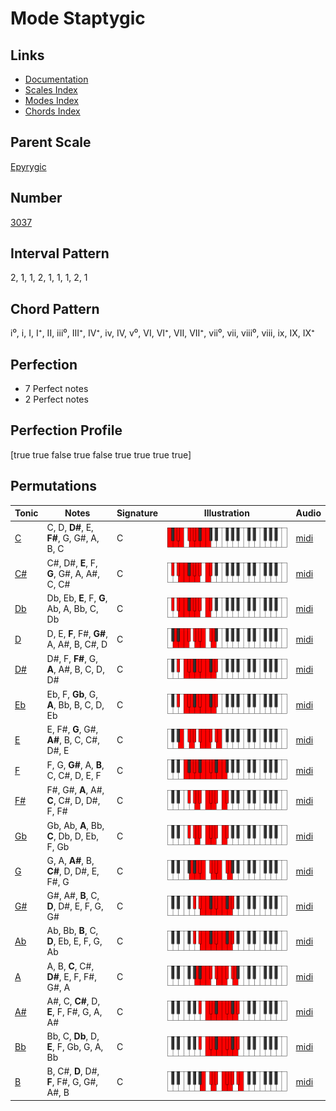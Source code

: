 # Mode Staptygic

## Links

- [Documentation](index.md)
- [Scales Index](Scales.md)
- [Modes Index](Modes.md)
- [Chords Index](Chords.md)

## Parent Scale

[Epyrygic](ScaleEpyrygic.md)

## Number

[3037](https://ianring.com/musictheory/scales/3037)

## Interval Pattern

2, 1, 1, 2, 1, 1, 1, 2, 1

## Chord Pattern

i⁰, i, I, I⁺, II, iii⁰, III⁺, IV⁺, iv, IV, v⁰, VI, VI⁺, VII, VII⁺, vii⁰, vii, viii⁰, viii, ix, IX, IX⁺

## Perfection

- 7 Perfect notes
- 2 Perfect notes

## Perfection Profile

[true true false true false true true true true]

## Permutations

| Tonic | Notes | Signature | Illustration | Audio |
|-------|-------|-----------|--------------|-------|
| [C](ModeCNaturalStaptygic.md) | C, D, **D#**, E, **F#**, G, G#, A, B, C | C | ![CNaturalStaptygic](ModeCNaturalStaptygic.png) | [midi](https://github.com/edipermadi/music/blob/main/docs/ModeCNaturalStaptygic.mid?raw=true) |
| [C#](ModeCSharpStaptygic.md) | C#, D#, **E**, F, **G**, G#, A, A#, C, C# | C | ![CSharpStaptygic](ModeCSharpStaptygic.png) | [midi](https://github.com/edipermadi/music/blob/main/docs/ModeCSharpStaptygic.mid?raw=true) |
| [Db](ModeDFlatStaptygic.md) | Db, Eb, **E**, F, **G**, Ab, A, Bb, C, Db | C | ![DFlatStaptygic](ModeDFlatStaptygic.png) | [midi](https://github.com/edipermadi/music/blob/main/docs/ModeDFlatStaptygic.mid?raw=true) |
| [D](ModeDNaturalStaptygic.md) | D, E, **F**, F#, **G#**, A, A#, B, C#, D | C | ![DNaturalStaptygic](ModeDNaturalStaptygic.png) | [midi](https://github.com/edipermadi/music/blob/main/docs/ModeDNaturalStaptygic.mid?raw=true) |
| [D#](ModeDSharpStaptygic.md) | D#, F, **F#**, G, **A**, A#, B, C, D, D# | C | ![DSharpStaptygic](ModeDSharpStaptygic.png) | [midi](https://github.com/edipermadi/music/blob/main/docs/ModeDSharpStaptygic.mid?raw=true) |
| [Eb](ModeEFlatStaptygic.md) | Eb, F, **Gb**, G, **A**, Bb, B, C, D, Eb | C | ![EFlatStaptygic](ModeEFlatStaptygic.png) | [midi](https://github.com/edipermadi/music/blob/main/docs/ModeEFlatStaptygic.mid?raw=true) |
| [E](ModeENaturalStaptygic.md) | E, F#, **G**, G#, **A#**, B, C, C#, D#, E | C | ![ENaturalStaptygic](ModeENaturalStaptygic.png) | [midi](https://github.com/edipermadi/music/blob/main/docs/ModeENaturalStaptygic.mid?raw=true) |
| [F](ModeFNaturalStaptygic.md) | F, G, **G#**, A, **B**, C, C#, D, E, F | C | ![FNaturalStaptygic](ModeFNaturalStaptygic.png) | [midi](https://github.com/edipermadi/music/blob/main/docs/ModeFNaturalStaptygic.mid?raw=true) |
| [F#](ModeFSharpStaptygic.md) | F#, G#, **A**, A#, **C**, C#, D, D#, F, F# | C | ![FSharpStaptygic](ModeFSharpStaptygic.png) | [midi](https://github.com/edipermadi/music/blob/main/docs/ModeFSharpStaptygic.mid?raw=true) |
| [Gb](ModeGFlatStaptygic.md) | Gb, Ab, **A**, Bb, **C**, Db, D, Eb, F, Gb | C | ![GFlatStaptygic](ModeGFlatStaptygic.png) | [midi](https://github.com/edipermadi/music/blob/main/docs/ModeGFlatStaptygic.mid?raw=true) |
| [G](ModeGNaturalStaptygic.md) | G, A, **A#**, B, **C#**, D, D#, E, F#, G | C | ![GNaturalStaptygic](ModeGNaturalStaptygic.png) | [midi](https://github.com/edipermadi/music/blob/main/docs/ModeGNaturalStaptygic.mid?raw=true) |
| [G#](ModeGSharpStaptygic.md) | G#, A#, **B**, C, **D**, D#, E, F, G, G# | C | ![GSharpStaptygic](ModeGSharpStaptygic.png) | [midi](https://github.com/edipermadi/music/blob/main/docs/ModeGSharpStaptygic.mid?raw=true) |
| [Ab](ModeAFlatStaptygic.md) | Ab, Bb, **B**, C, **D**, Eb, E, F, G, Ab | C | ![AFlatStaptygic](ModeAFlatStaptygic.png) | [midi](https://github.com/edipermadi/music/blob/main/docs/ModeAFlatStaptygic.mid?raw=true) |
| [A](ModeANaturalStaptygic.md) | A, B, **C**, C#, **D#**, E, F, F#, G#, A | C | ![ANaturalStaptygic](ModeANaturalStaptygic.png) | [midi](https://github.com/edipermadi/music/blob/main/docs/ModeANaturalStaptygic.mid?raw=true) |
| [A#](ModeASharpStaptygic.md) | A#, C, **C#**, D, **E**, F, F#, G, A, A# | C | ![ASharpStaptygic](ModeASharpStaptygic.png) | [midi](https://github.com/edipermadi/music/blob/main/docs/ModeASharpStaptygic.mid?raw=true) |
| [Bb](ModeBFlatStaptygic.md) | Bb, C, **Db**, D, **E**, F, Gb, G, A, Bb | C | ![BFlatStaptygic](ModeBFlatStaptygic.png) | [midi](https://github.com/edipermadi/music/blob/main/docs/ModeBFlatStaptygic.mid?raw=true) |
| [B](ModeBNaturalStaptygic.md) | B, C#, **D**, D#, **F**, F#, G, G#, A#, B | C | ![BNaturalStaptygic](ModeBNaturalStaptygic.png) | [midi](https://github.com/edipermadi/music/blob/main/docs/ModeBNaturalStaptygic.mid?raw=true) |
